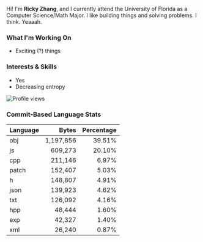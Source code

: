 Hi! I'm **Ricky Zhang**, and I currently attend the University of Florida as a Computer Science/Math Major. I like building things and solving problems. I think. Yeaaah.

### What I'm Working On
- Exciting (?) things

### Interests & Skills
- Yes
- Decreasing entropy

![Profile views](https://komarev.com/ghpvc/?username=TheRickyZhang&color=blue)

<!--START_COMMIT_LANG_STATS-->
### Commit-Based Language Stats

| Language | Bytes | Percentage |
| --- | ---:| ---:|
| obj | 1,197,856 | 39.51% |
| js | 609,273 | 20.10% |
| cpp | 211,146 | 6.97% |
| patch | 152,407 | 5.03% |
| h | 148,807 | 4.91% |
| json | 139,923 | 4.62% |
| txt | 126,092 | 4.16% |
| hpp | 48,444 | 1.60% |
| exp | 42,327 | 1.40% |
| xml | 26,240 | 0.87% |
<!--END_COMMIT_LANG_STATS-->
